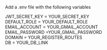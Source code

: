 Add a .env file with the following variables<br>

JWT_SECRET_KEY = YOUR_SECRET_KEY<br>
DEFAULT_ROLE = YOUR_DEFAULT_ROLE<br>
EMAIL_ACCOUNT = YOUR_GMAIL_ACCOUNT<br>
EMAIL_PASSWORD =YOUR_GMAIL_PASSWORD<br>
DOMAIN = YOUR_REGISTER_ROUTES<br>
DB = YOUR_DB_LINK

